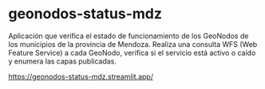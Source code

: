 # geonodos-status-mdz

Aplicación que verifica el estado de funcionamiento de los GeoNodos de los municipios de la provincia de Mendoza.
Realiza una consulta WFS (Web Feature Service) a cada GeoNodo, verifica si el servicio está activo o caído y enumera las capas publicadas.

https://geonodos-status-mdz.streamlit.app/
